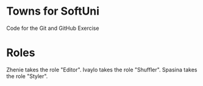 # Towns for SoftUni
Code for the Git and GitHub Exercise

# Roles
 Zhenie takes the role "Editor".
 Ivaylo takes the role "Shuffler".
 Spasina takes the role "Styler".
